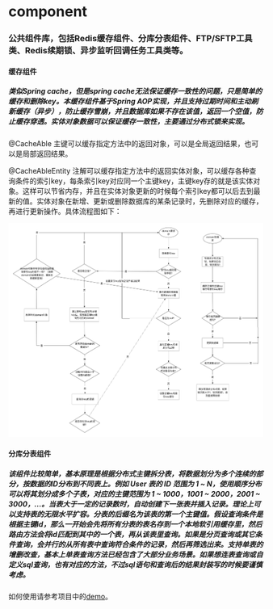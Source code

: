 # component

### 公共组件库，包括Redis缓存组件、分库分表组件、FTP/SFTP工具类、Redis续期锁、异步监听回调任务工具类等。


#### 缓存组件
##### 类似Spring cache，但是spring cache无法保证缓存一致性的问题，只是简单的缓存和删除key。本缓存组件基于Spring AOP实现，并且支持过期时间和主动刷新缓存（异步），防止缓存雪崩，并且数据库如果不存在该值，返回一个空值，防止缓存穿透。实体对象数据可以保证缓存一致性，主要通过分布式锁来实现。

@CacheAble 主键可以缓存指定方法中的返回对象，可以是全局返回结果，也可以是局部返回结果。

@CacheAbleEntity 注解可以缓存指定方法中的返回实体对象，可以缓存各种查询条件的索引key，每条索引key对应同一个主键key，主键key存的就是该实体对象。这样可以节省内存，并且在实体对象更新的时候每个索引key都可以后去到最新的值。实体对象在新增、更新或删除数据库的某条记录时，先删除对应的缓存，再进行更新操作。具体流程图如下：

![缓存一致性流程](https://github.com/Evai/images/blob/master/introduce/%E7%BC%93%E5%AD%98%E6%95%B0%E6%8D%AE%E4%B8%80%E8%87%B4%E6%80%A7.png)

#### 分库分表组件
##### 该组件比较简单，基本原理是根据分布式主键拆分表，将数据划分为多个连续的部分，按数据的ID分布到不同表上。例如 User 表的 ID 范围为 1 ~ N，使用顺序分布可以将其划分成多个子表，对应的主键范围为 1 ~ 1000，1001 ~ 2000，2001 ~ 3000，...。当表大于一定的记录数时，自动创建下一张表并插入记录。理论上可以支持表的无限水平扩容。分表的后缀名为该表的第一个主键值。假设查询条件是根据主键id，那么一开始会先将所有分表的表名存到一个本地软引用缓存里，然后路由方法会将id匹配到其中的一个表，再从该表里查询。如果是分页查询或其它条件查询，会并行的从所有表中查询符合条件的记录，然后再筛选出来。支持单表的增删改查，基本上单表查询方法已经包含了大部分业务场景。如果想连表查询或自定义sql查询，也有对应的方法，不过sql语句和查询后的结果封装写的时候要谨慎考虑。

如何使用请参考项目中的[demo](https://github.com/Evai/component/tree/master/src/main/java/com/evai/component/demo)。


